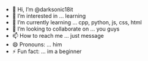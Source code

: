 - 👋 Hi, I’m @darksonic18it
- 👀 I’m interested in ... learning
- 🌱 I’m currently learning ... cpp, python, js, css, html
- 💞️ I’m looking to collaborate on ... you guys
- 📫 How to reach me ... just message
- 😄 Pronouns: ... him
- ⚡ Fun fact: ... im a beginner

<!---
darksonic18it/darksonic18it is a ✨ special ✨ repository because its `README.md` (this file) appears on your GitHub profile.
You can click the Preview link to take a look at your changes.
--->
